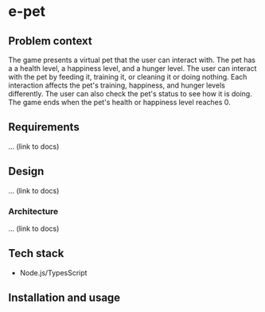 # e-pet

## Problem context
The game presents a virtual pet that the user can interact with. The pet has a  a health level, a happiness level, and a hunger level. The user can interact with the pet by feeding it, training  it, or cleaning it or doing nothing.
Each interaction affects the pet's training, happiness, and hunger levels differently.
The user can also check the pet's status to see how it is doing. The game ends when the pet's health or happiness level reaches 0.

## Requirements
... (link to docs)
## Design

... (link to docs)
### Architecture

... (link to docs)

## Tech stack
- Node.js/TypesScript
## Installation and usage


